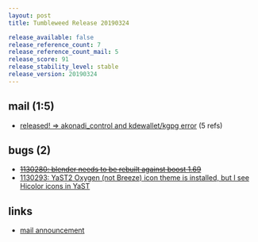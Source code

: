 ```yaml
---
layout: post
title: Tumbleweed Release 20190324

release_available: false
release_reference_count: 7
release_reference_count_mail: 5
release_score: 91
release_stability_level: stable
release_version: 20190324
---
```


## mail (1:5)

- [released! => akonadi_control and kdewallet/kgpg error](https://lists.opensuse.org/opensuse-factory/2019-03/msg00367.html) (5 refs)

## bugs (2)

<!--more-->

- ~~[1130280: blender needs to be rebuilt against boost 1.69](https://bugzilla.opensuse.org/show_bug.cgi?id=1130280)~~
- [1130293: YaST2 Oxygen (not Breeze) icon theme is installed, but I see Hicolor icons in YaST](https://bugzilla.opensuse.org/show_bug.cgi?id=1130293)



## links

- [mail announcement](https://lists.opensuse.org/opensuse-factory/2019-03/msg00363.html)
